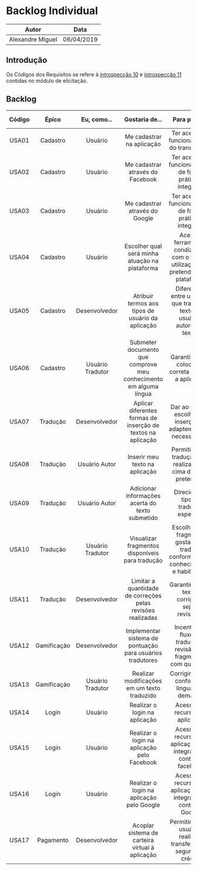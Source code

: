 # Backlog Individual

|  Autor | Data |
| --- | --- |
| Alexandre Miguel | 06/04/2019 |

## Introdução

Os Códigos dos Requisitos se refere à [introspecção 10](../../../requisitos/elicitacao/instrospeccao#introspeccao-10) e [introspecção 11](../../../requisitos/elicitacao/instrospeccao#introspeccao-11) contidas no módulo de elicitação.

## Backlog

|  Código | Épico | Eu, como... | Gostaria de... | Para poder... | Priorização | Requisito Associado |
| :---: | :---: | :---: | :---: | :---: | :---: | :---: |
|  USA01 | Cadastro | Usuário | Me cadastrar na aplicação | Ter acesso às funcionalidades do translate.me | Must | IA1.01 |
|  USA02 | Cadastro | Usuário | Me cadastrar através do Facebook | Ter acesso às funcionalidades de forma prática e integrada | Should | IA1.02 |
|  USA03 | Cadastro | Usuário | Me cadastrar através do Google | Ter acesso às funcionalidades de forma prática e integrada | Should | IA1.03 |
|  USA04 | Cadastro | Usuário | Escolher qual será minha atuação na plataforma | Acessar ferramentas condizentes com o tipo de utilização que pretendo ter da plataforma | Must | IA1.04, IA1.05, IA1.06 |
|  USA05 | Cadastro | Desenvolvedor | Atribuir termos aos tipos de usuário da aplicação | Diferenciar entre usuários que traduzem textos e usuários autores de textos | Must | IA1.04, IA1.05, IA1.06 |
|  USA06 | Cadastro | Usuário Tradutor | Submeter documento que comprove meu conhecimento em alguma língua  | Garantir minha colocação correta perante a aplicação | Must | IA2.01 |
|  USA07 | Tradução | Desenvolvedor | Aplicar diferentes formas de inserção de textos na aplicação | Dar ao usuário escolhas de inserção se adaptem a suas necessidades | Should | IA1.08 |
|  USA08 | Tradução | Usuário Autor | Inserir meu texto na aplicação | Permitir que a tradução seja realizada em cima do texto pretendido | Must | IA1.07 |
|  USA09 | Tradução | Usuário Autor | Adicionar informações acerta do texto submetido | Direcionar o tipo de tradução esperado  | Must | IA1.15, IA1.18 |
|  USA10 | Tradução | Usuário Tradutor | Visualizar fragmentos disponíveis para tradução | Escolher qual fragmento gostaria de traduzir conforme meus conhecimentos e habilidades | Must | IA2.03 |
|  USA11 | Tradução | Desenvolvedor | Limitar a quantidade de correções pelas revisões realizadas | Garantir que os textos corrigidos sejam revisados | Must | IA1.08 |
|  USA12 | Gamificação | Desenvolvedor | Implementar sistema de pontuação para usuários tradutores | Incentivar o fluxo de tradução e revisão dos fragmentos com qualidade | Must | IA2.04, IA2.06, IA2.08, IA2.09, IA2.10 |
|  USA13 | Gamificação | Usuário Tradutor | Realizar modificações em um texto traduzido | Corrigir o texto conforme a linguagem demanda | Should | IA2.12 |
|  USA14 | Login | Usuário | Realizar o login na aplicação | Acessar os recursos da aplicação | Must | IA2.12 |
|  USA15 | Login | Usuário | Realizar o login na aplicação pelo Facebook | Acessar os recursos da aplicação com integração à conta do facebook | Should | IA2.13 |
|  USA16 | Login | Usuário | Realizar o login na aplicação pelo Google | Acessar os recursos da aplicação com integração à conta do Google | Should | IA2.14 |
|  USA17 | Pagamento | Desenvolvedor | Acoplar sistema de carteira virtual à aplicação | Permitir que os usuários realizem transferências seguras de crédito | Would | IA1.06 |
